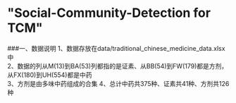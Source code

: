 "Social-Community-Detection for TCM"
====================

###一、数据说明
1、数据存放在data/traditional_chinese_medicine_data.xlsx中 \
2、数据的列从M(13)到BA(53)列都指的是证素、从BB(54)到FW(179)都是方剂，从FX(180)到UH(554)都是中药 \
3、方剂是由多味中药组成的合集
4、总计中药共375种、证素共41种、方剂共126种

